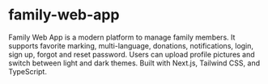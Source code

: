 # family-web-app
Family Web App is a modern platform to manage family members. It supports favorite marking, multi-language, donations, notifications, login, sign up, forgot and reset password. Users can upload profile pictures and switch between light and dark themes. Built with Next.js, Tailwind CSS, and TypeScript.
